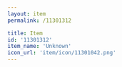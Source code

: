 ```yaml
---
layout: item
permalink: /11301312

title: Item
id: '11301312'
item_name: 'Unknown'
icon_url: 'item/icon/11301042.png'
---
```

